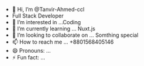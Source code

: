 - 👋 Hi, I’m @Tanvir-Ahmed-ccl
- Full Stack Developer
- 👀 I’m interested in ...Coding
- 🌱 I’m currently learning ... Nuxt.js
- 💞️ I’m looking to collaborate on ... Somthing special
- 📫 How to reach me ... +8801568405146
- 😄 Pronouns: ...
- ⚡ Fun fact: ...

<!---
Tanvir-Ahmed-ccl/Tanvir-Ahmed-ccl is a ✨ special ✨ repository because its `README.md` (this file) appears on your GitHub profile.
You can click the Preview link to take a look at your changes.
--->
